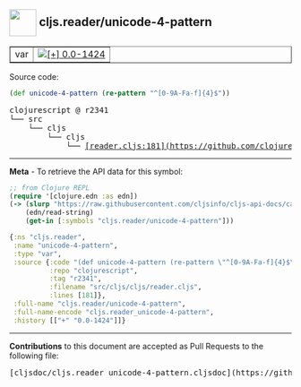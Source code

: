 ## <img width="48px" valign="middle" src="http://i.imgur.com/Hi20huC.png"> cljs.reader/unicode-4-pattern

 <table border="1">
<tr>

<td>var</td>
<td><a href="https://github.com/cljsinfo/cljs-api-docs/tree/0.0-1424"><img valign="middle" alt="[+] 0.0-1424" src="https://img.shields.io/badge/+-0.0--1424-lightgrey.svg"></a> </td>
</tr>
</table>






Source code:

```clj
(def unicode-4-pattern (re-pattern "^[0-9A-Fa-f]{4}$"))
```

 <pre>
clojurescript @ r2341
└── src
    └── cljs
        └── cljs
            └── <ins>[reader.cljs:181](https://github.com/clojure/clojurescript/blob/r2341/src/cljs/cljs/reader.cljs#L181)</ins>
</pre>


---

__Meta__ - To retrieve the API data for this symbol:

```clj
;; from Clojure REPL
(require '[clojure.edn :as edn])
(-> (slurp "https://raw.githubusercontent.com/cljsinfo/cljs-api-docs/catalog/cljs-api.edn")
    (edn/read-string)
    (get-in [:symbols "cljs.reader/unicode-4-pattern"]))
```

```clj
{:ns "cljs.reader",
 :name "unicode-4-pattern",
 :type "var",
 :source {:code "(def unicode-4-pattern (re-pattern \"^[0-9A-Fa-f]{4}$\"))",
          :repo "clojurescript",
          :tag "r2341",
          :filename "src/cljs/cljs/reader.cljs",
          :lines [181]},
 :full-name "cljs.reader/unicode-4-pattern",
 :full-name-encode "cljs.reader_unicode-4-pattern",
 :history [["+" "0.0-1424"]]}

```

---

__Contributions__ to this document are accepted as Pull Requests to the following file:

 <pre>
[cljsdoc/cljs.reader_unicode-4-pattern.cljsdoc](https://github.com/cljsinfo/cljs-api-docs/blob/master/cljsdoc/cljs.reader_unicode-4-pattern.cljsdoc)
</pre>

